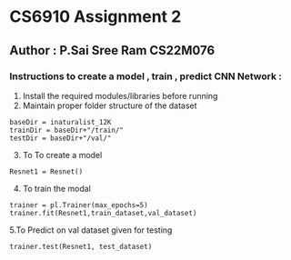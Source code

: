 # CS6910 Assignment 2
## Author : P.Sai Sree Ram CS22M076
### Instructions to create a model , train , predict CNN Network :
1. Install the required modules/libraries before running
2. Maintain proper folder structure of the dataset
```
baseDir = inaturalist_12K
trainDir = baseDir+"/train/"
testDir = baseDir+"/val/"
```
3. To To create a model
```
Resnet1 = Resnet()

```
4. To train the modal
```
trainer = pl.Trainer(max_epochs=5)
trainer.fit(Resnet1,train_dataset,val_dataset)
```
5.To Predict on val dataset given for testing
```
trainer.test(Resnet1, test_dataset)

```
